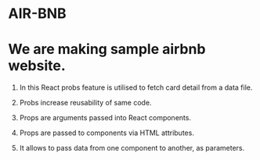 # AIR-BNB

# We are making sample airbnb website.

1. In this React probs feature is utilised to fetch card detail from a data file.

2. Probs increase reusability of same code.

3. Props are arguments passed into React components.

4. Props are passed to components via HTML attributes.

5. It allows to pass data from one component to another, as parameters.
